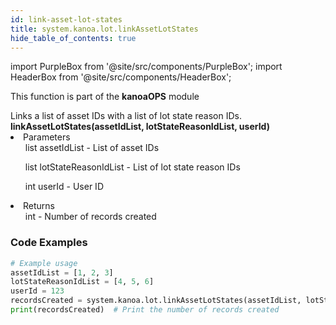 ```yaml
---
id: link-asset-lot-states
title: system.kanoa.lot.linkAssetLotStates
hide_table_of_contents: true
---
```


import PurpleBox from '@site/src/components/PurpleBox';
import HeaderBox from '@site/src/components/HeaderBox';

<PurpleBox>This function is part of the <b>kanoaOPS</b> module</PurpleBox>

<HeaderBox header="Description">
  Links a list of asset IDs with a list of lot state reason IDs.
</HeaderBox>

<HeaderBox header="Syntax">
  <b>linkAssetLotStates(assetIdList, lotStateReasonIdList, userId)</b>
    <li>Parameters <br />
      <ul>list assetIdList - List of asset IDs</ul>
      <ul>list lotStateReasonIdList - List of lot state reason IDs</ul>
      <ul>int userId - User ID</ul>
    </li>
    <li>Returns <br />
      <ul>int - Number of records created</ul>
    </li>
</HeaderBox>

### Code Examples

```python
# Example usage
assetIdList = [1, 2, 3]
lotStateReasonIdList = [4, 5, 6]
userId = 123
recordsCreated = system.kanoa.lot.linkAssetLotStates(assetIdList, lotStateReasonIdList, userId)
print(recordsCreated)  # Print the number of records created

